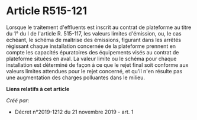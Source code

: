 # Article R515-121

Lorsque le traitement d'effluents est inscrit au contrat de plateforme au titre du 1° du I de l'article R. 515-117, les
valeurs limites d'émission, ou, le cas échéant, le schéma de maîtrise des émissions, figurant dans les arrêtés régissant
chaque installation concernée de la plateforme prennent en compte les capacités épuratoires des équipements visés au contrat
de plateforme situées en aval. La valeur limite ou le schéma pour chaque installation est déterminé de façon à ce que le
rejet final soit conforme aux valeurs limites attendues pour le rejet concerné, et qu'il n'en résulte pas une augmentation
des charges polluantes dans le milieu.

**Liens relatifs à cet article**

_Créé par_:

  - Décret n°2019-1212 du 21 novembre 2019 - art. 1

